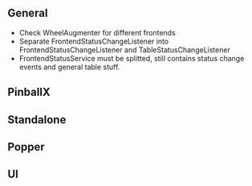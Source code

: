 ## General

- Check WheelAugmenter for different frontends
- Separate FrontendStatusChangeListener into FrontendStatusChangeListener and TableStatusChangeListener
- FrontendStatusService must be splitted, still contains status change events and general table stuff.


## PinballX

## Standalone

## Popper

## UI